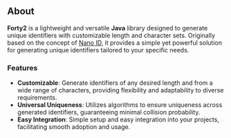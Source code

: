 ## About

**Forty2** is a lightweight and versatile **Java** library designed to generate
unique identifiers with customizable length and character sets.
Originally based on the concept of [Nano ID](https://github.com/ai/nanoid),
it provides a simple yet powerful solution for generating unique identifiers
tailored to your specific needs.

### Features

- **Customizable**: Generate identifiers of any desired length and from a wide
  range of characters, providing flexibility and adaptability to diverse
  requirements.
- **Universal Uniqueness**: Utilizes algorithms to ensure uniqueness across
  generated identifiers, guaranteeing minimal collision probability.
- **Easy Integration**: Simple setup and easy integration into your projects,
  facilitating smooth adoption and usage.